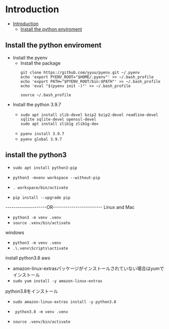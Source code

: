 # Introduction
- [Introduction](#introduction)
  - [Install the python enviroment](#install-the-python-enviroment)
## Install the python enviroment
- Install the pyenv
  - Install the package
    ```
    git clone https://github.com/yyuu/pyenv.git ~/.pyenv
    echo 'export PYENV_ROOT="$HOME/.pyenv"' >> ~/.bash_profile
    echo 'export PATH="$PYENV_ROOT/bin:$PATH"' >> ~/.bash_profile
    echo 'eval "$(pyenv init -)"' >> ~/.bash_profile

    source ~/.bash_profile
    ```
- Install the python 3.9.7
  - ```
    sudo apt install zlib-devel bzip2 bzip2-devel readline-devel sqlite sqlite-devel openssl-devel
    sudo apt install zlib1g zlib1g-dev
    ```
  - ```pyenv install 3.9.7```
  - ```pyenv global 3.9.7```

## install the python3 
- ```sudo apt install python3-pip```
- ```python3 -mvenv workspace --without-pip```
- ```. workspace/bin/activate```

- ```pip install --upgrade pip```

--------------------OR------------------------
Linux and Mac
- ```python3 -m venv .venv```
- ```source .venv/bin/activate```

windows
- ```python3 -m venv .venv```
- ```.\.venv\Scripts\activate```

install python3.8 aws
- amazon-linux-extrasパッケージがインストールされていない場合はyumでインストール
- ```sudo yum install -y amazon-linux-extras```

python3.8をインストール
- ```sudo amazon-linux-extras install -y python3.8```

- ``` python3.8 -m venv .venv```
- ```source .venv/bin/activate```
